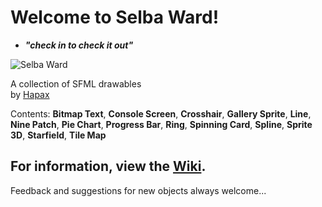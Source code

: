 # Welcome to Selba Ward!
- **_"check in to check it out"_**

![Selba Ward](http://i.imgur.com/0k0um5B.jpg)

A collection of SFML drawables  
by [Hapax](http://github.com/Hapaxia)

Contents: **Bitmap Text**, **Console Screen**, **Crosshair**, **Gallery Sprite**, **Line**, **Nine Patch**, **Pie Chart**, **Progress Bar**, **Ring**, **Spinning Card**, **Spline**, **Sprite 3D**, **Starfield**, **Tile Map**

## For information, view the [Wiki].

Feedback and suggestions for new objects always welcome...

[Wiki]: https://github.com/Hapaxia/SelbaWard/wiki
